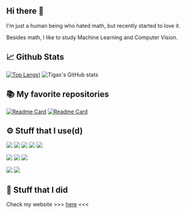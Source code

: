 ## Hi there 👋
I'm just a human being who hated math, but recently started to love it.

Besides math, I like to study Machine Learning and Computer Vision.

## 📈 Github Stats
[![Top Langs](https://github-readme-stats.vercel.app/api/top-langs/?username=ttiagojm&hide=javascript,jupyter%20notebook,shell,qmake,cmake&layout=compact&theme=github_dark))](https://github.com/anuraghazra/github-readme-stats)
![Tigax's GitHub stats](https://github-readme-stats.vercel.app/api?username=ttiagojm&show_icons=true&theme=github_dark)

## 📚 My favorite repositories
[![Readme Card](https://github-readme-stats.vercel.app/api/pin/?username=ttiagojm&repo=Ground-Truth-vs-Prediction&theme=github_dark)](https://github.com/ttiagojm/Ground-Truth-vs-Prediction)
[![Readme Card](https://github-readme-stats.vercel.app/api/pin/?username=ttiagojm&repo=No-Flappy-Just-Buggy&theme=github_dark)](https://github.com/ttiagojm/No-Flappy-Just-Buggy)

## ⚙️ Stuff that I use(d)
![](https://img.shields.io/badge/Code-Python-informational?style=flat&logo=python&logoColor=white&color=58A6FF)
![](https://img.shields.io/badge/Framework-Tensorflow-informational?style=flat&logo=tensorflow&logoColor=white&color=1F6FEB)
![](https://img.shields.io/badge/Framework-OpenCV-informational?style=flat&logo=opencv&logoColor=white&color=1F6FEB)
![](https://img.shields.io/badge/Framework-Numpy-informational?style=flat&logo=numpy&logoColor=white&color=1F6FEB)
![](https://img.shields.io/badge/Framework-Pandas-informational?style=flat&logo=pandas&logoColor=white&color=1F6FEB)

![](https://img.shields.io/badge/Code-C++-informational?style=flat&logo=cplusplus&logoColor=white&color=58A6FF)
![](https://img.shields.io/badge/Framework-OpenCV-informational?style=flat&logo=opencv&logoColor=white&color=1F6FEB)
![](https://img.shields.io/badge/Framework-Qt-informational?style=flat&logo=qt&logoColor=white&color=1F6FEB)

![](https://img.shields.io/badge/Code-JavaScript-informational?style=flat&logo=javascript&logoColor=white&color=58A6FF)
![](https://img.shields.io/badge/Framework-p5.js-informational?style=flat&logo=p5dotjs&logoColor=white&color=1F6FEB)

## 👥 Stuff that I did
Check my website >>> [here](https://ttiagommartins.herokuapp.com/) <<<
